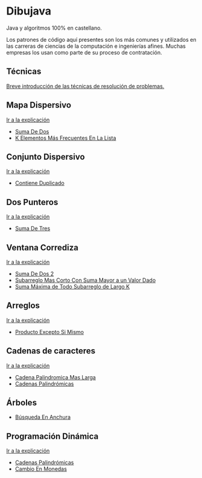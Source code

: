 # Dibujava

Java y algoritmos 100% en castellano.

Los patrones de código aquí presentes son los más comunes y utilizados en las carreras de ciencias de la computación e ingenierías afines.
Muchas empresas los usan como parte de su proceso de contratación.

## Técnicas

[Breve introducción de las técnicas de resolución de problemas.
](tecnicas.md)

## Mapa Dispersivo

[Ir a la explicación](src%2Fmain%2Fjava%2Fcom%2Fzurcacielos%2Falgoritmos%2Fmapadispersivo%2Freadme.md)

- [Suma De Dos](src%2Fmain%2Fjava%2Fcom%2Fzurcacielos%2Falgoritmos%2Fmapadispersivo%2FSumaDeDos.java)
- [K Elementos Más Frecuentes En La Lista](src%2Fmain%2Fjava%2Fcom%2Fzurcacielos%2Falgoritmos%2Fmapadispersivo%2FKElementosMasFrecuentesEnLaLista.java)

## Conjunto Dispersivo

[Ir a la explicación](src%2Fmain%2Fjava%2Fcom%2Fzurcacielos%2Falgoritmos%2Fconjuntodispersivo%2Freadme.md)

- [Contiene Duplicado](src%2Fmain%2Fjava%2Fcom%2Fzurcacielos%2Falgoritmos%2Fconjuntodispersivo%2FContieneDuplicado.java)

## Dos Punteros

[Ir a la explicación](src%2Fmain%2Fjava%2Fcom%2Fzurcacielos%2Falgoritmos%2Fdospunteros%2Freadme.md)
- [Suma De Tres](src%2Fmain%2Fjava%2Fcom%2Fzurcacielos%2Falgoritmos%2Fdospunteros%2FSumaDe3.java)


## Ventana Corrediza

[Ir a la explicación](src%2Fmain%2Fjava%2Fcom%2Fzurcacielos%2Falgoritmos%2Fventanacorrediza%2Freadme.md)
- [Suma De Dos 2](src%2Fmain%2Fjava%2Fcom%2Fzurcacielos%2Falgoritmos%2Fventanacorrediza%2FSumaDeDos2.java)
- [Subarreglo Mas Corto Con Suma Mayor a un Valor Dado](src%2Fmain%2Fjava%2Fcom%2Fzurcacielos%2Falgoritmos%2Fventanacorrediza%2FSubarregloMasCortoConSumaMayorAUnValorDado.java)
- [Suma Máxima de Todo Subarreglo de Largo K](src%2Fmain%2Fjava%2Fcom%2Fzurcacielos%2Falgoritmos%2Fventanacorrediza%2FSumaMaximaDeTodoSubArregloDeLargoK.java)

## Arreglos

[Ir a la explicación](src%2Fmain%2Fjava%2Fcom%2Fzurcacielos%2Falgoritmos%2Fmedio%2Freadme.md)

- [Producto Excepto Si Mismo](src%2Fmain%2Fjava%2Fcom%2Fzurcacielos%2Falgoritmos%2Farreglo%2FProductoExceptoSiMismo.java)

## Cadenas de caracteres
[Ir a la explicación](src%2Fmain%2Fjava%2Fcom%2Fzurcacielos%2Falgoritmos%2Fcadena%2Freadme.md)

- [Cadena Palindromica Mas Larga](src%2Fmain%2Fjava%2Fcom%2Fzurcacielos%2Falgoritmos%2Fcadena%2FCadenaPalindromicaMasLarga.java)
- [Cadenas Palindrómicas](src%2Fmain%2Fjava%2Fcom%2Fzurcacielos%2Falgoritmos%2Fcadena%2FCadenasPalindromicas.java)

## Árboles

- [Búsqueda En Anchura](src%2Fmain%2Fjava%2Fcom%2Fzurcacielos%2Falgoritmos%2Farbol%2FBusquedaEnAnchura.java)

## Programación Dinámica

[Ir a la explicación](src%2Fmain%2Fjava%2Fcom%2Fzurcacielos%2Falgoritmos%2Fprogramaciondinamica%2Freadme.md)

- [Cadenas Palindrómicas](src%2Fmain%2Fjava%2Fcom%2Fzurcacielos%2Falgoritmos%2Fprogramaciondinamica%2FCadenasPalindromicas.java)
- [Cambio En Monedas](src%2Fmain%2Fjava%2Fcom%2Fzurcacielos%2Falgoritmos%2Fprogramaciondinamica%2FCambioEnMonedas.java)